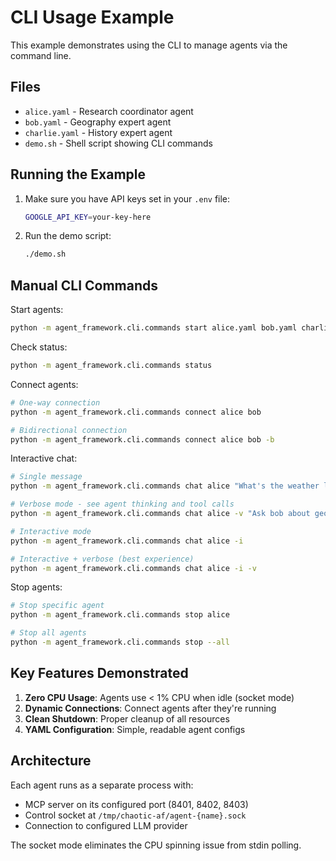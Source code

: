 # CLI Usage Example

This example demonstrates using the CLI to manage agents via the command line.

## Files

- `alice.yaml` - Research coordinator agent
- `bob.yaml` - Geography expert agent  
- `charlie.yaml` - History expert agent
- `demo.sh` - Shell script showing CLI commands

## Running the Example

1. Make sure you have API keys set in your `.env` file:
   ```bash
   GOOGLE_API_KEY=your-key-here
   ```

2. Run the demo script:
   ```bash
   ./demo.sh
   ```

## Manual CLI Commands

Start agents:
```bash
python -m agent_framework.cli.commands start alice.yaml bob.yaml charlie.yaml
```

Check status:
```bash
python -m agent_framework.cli.commands status
```

Connect agents:
```bash
# One-way connection
python -m agent_framework.cli.commands connect alice bob

# Bidirectional connection
python -m agent_framework.cli.commands connect alice bob -b
```

Interactive chat:
```bash
# Single message
python -m agent_framework.cli.commands chat alice "What's the weather like?"

# Verbose mode - see agent thinking and tool calls
python -m agent_framework.cli.commands chat alice -v "Ask bob about geography"

# Interactive mode
python -m agent_framework.cli.commands chat alice -i

# Interactive + verbose (best experience)
python -m agent_framework.cli.commands chat alice -i -v
```

Stop agents:
```bash
# Stop specific agent
python -m agent_framework.cli.commands stop alice

# Stop all agents
python -m agent_framework.cli.commands stop --all
```

## Key Features Demonstrated

1. **Zero CPU Usage**: Agents use < 1% CPU when idle (socket mode)
2. **Dynamic Connections**: Connect agents after they're running
3. **Clean Shutdown**: Proper cleanup of all resources
4. **YAML Configuration**: Simple, readable agent configs

## Architecture

Each agent runs as a separate process with:
- MCP server on its configured port (8401, 8402, 8403)
- Control socket at `/tmp/chaotic-af/agent-{name}.sock`
- Connection to configured LLM provider

The socket mode eliminates the CPU spinning issue from stdin polling.
